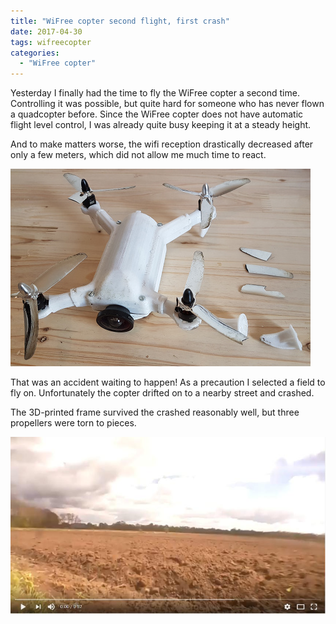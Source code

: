 ```yaml
---
title: "WiFree copter second flight, first crash"
date: 2017-04-30
tags: wifreecopter
categories:
  - "WiFree copter"
---
```

Yesterday I finally had the time to fly the WiFree copter a second time. Controlling it was possible, but quite hard for someone who has never flown a quadcopter before. Since the WiFree copter does not have automatic flight level control, I was already quite busy keeping it at a steady height.

And to make matters worse, the wifi reception drastically decreased after only a few meters, which did not allow me much time to react.

[![WiFree copter after the crash](/assets/images/wifree/crash1_thumb.jpg)](/assets/images/wifree/crash1.jpg)

That was an accident waiting to happen! As a precaution I selected a field to fly on. Unfortunately the copter drifted on to a nearby street and crashed.

The 3D-printed frame survived the crashed reasonably well, but three propellers were torn to pieces.

[![second flight and crash](/assets/images/yt/wifree-crash.jpg)](https://youtu.be/s91mIt1sdYs "click to play video on youtube")


